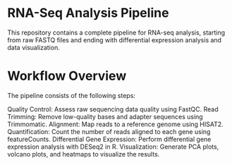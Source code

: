 <h1> RNA-Seq Analysis Pipeline </h1>

This repository contains a complete pipeline for RNA-seq analysis, starting from raw FASTQ files and ending with differential expression analysis and data visualization.

<h1> Workflow Overview </h1>
The pipeline consists of the following steps:

Quality Control: Assess raw sequencing data quality using FastQC.
Read Trimming: Remove low-quality bases and adapter sequences using Trimmomatic.
Alignment: Map reads to a reference genome using HISAT2.
Quantification: Count the number of reads aligned to each gene using featureCounts.
Differential Gene Expression: Perform differential gene expression analysis with DESeq2 in R.
Visualization: Generate PCA plots, volcano plots, and heatmaps to visualize the results.


